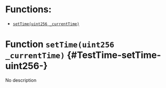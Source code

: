 # Functions:

- [`setTime(uint256 _currentTime)`](#TestTime-setTime-uint256-)

# Function `setTime(uint256 _currentTime)` {#TestTime-setTime-uint256-}

No description
